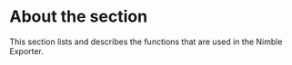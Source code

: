 # About the section

This section lists and describes the functions that are used in the Nimble Exporter.
